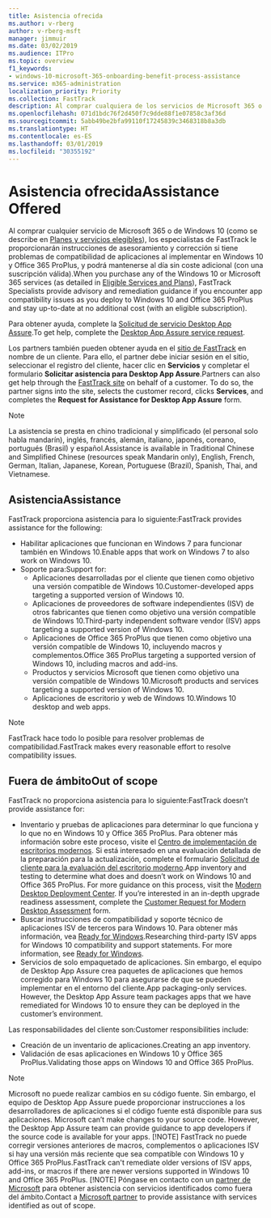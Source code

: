 ```yaml
---
title: Asistencia ofrecida
ms.author: v-rberg
author: v-rberg-msft
manager: jimmuir
ms.date: 03/02/2019
ms.audience: ITPro
ms.topic: overview
f1_keywords:
- windows-10-microsoft-365-onboarding-benefit-process-assistance
ms.service: m365-administration
localization_priority: Priority
ms.collection: FastTrack
description: Al comprar cualquiera de los servicios de Microsoft 365 o de Windows 10, los especialistas de FastTrack le proporcionarán ayuda con el asesoramiento y la corrección para implementar en Windows 10 y Office 365 ProPlus y mantenerse al día sin costo adicional (con una suscripción válida).
ms.openlocfilehash: 071d1bdc76f2d450f7c9dde88f1e07858c3af36d
ms.sourcegitcommit: 5abb49be2bfa99110f17245839c3468318b8a3db
ms.translationtype: HT
ms.contentlocale: es-ES
ms.lasthandoff: 03/01/2019
ms.locfileid: "30355192"
---
```

# <a name="assistance-offered"></a><span data-ttu-id="97a29-103">Asistencia ofrecida</span><span class="sxs-lookup"><span data-stu-id="97a29-103">Assistance Offered</span></span>  

<span data-ttu-id="97a29-104">Al comprar cualquier servicio de Microsoft 365 o de Windows 10 (como se describe en [Planes y servicios elegibles](M365-eligible-services-and-plans.md)), los especialistas de FastTrack le proporcionarán instrucciones de asesoramiento y corrección si tiene problemas de compatibilidad de aplicaciones al implementar en Windows 10 y Office 365 ProPlus, y podrá mantenerse al día sin coste adicional (con una suscripción válida).</span><span class="sxs-lookup"><span data-stu-id="97a29-104">When you purchase any of the Windows 10 or Microsoft 365 services (as detailed in [Eligible Services and Plans](M365-eligible-services-and-plans.md)), FastTrack Specialists provide advisory and remediation guidance if you encounter app compatibility issues as you deploy to Windows 10 and Office 365 ProPlus and stay up-to-date at no additional cost (with an eligible subscription).</span></span>

<span data-ttu-id="97a29-105">Para obtener ayuda, complete la [Solicitud de servicio Desktop App Assure](https://go.microsoft.com/fwlink/?linkid=2022721).</span><span class="sxs-lookup"><span data-stu-id="97a29-105">To get help, complete the [Desktop App Assure service request](https://go.microsoft.com/fwlink/?linkid=2022721).</span></span>

<span data-ttu-id="97a29-p101">Los partners también pueden obtener ayuda en el [sitio de FastTrack](https://go.microsoft.com/fwlink/?linkid=780698) en nombre de un cliente. Para ello, el partner debe iniciar sesión en el sitio, seleccionar el registro del cliente, hacer clic en **Servicios** y completar el formulario **Solicitar asistencia para Desktop App Assure**.</span><span class="sxs-lookup"><span data-stu-id="97a29-p101">Partners can also get help through the [FastTrack site](https://go.microsoft.com/fwlink/?linkid=780698) on behalf of a customer. To do so, the partner signs into the site, selects the customer record, clicks **Services**, and completes the **Request for Assistance for Desktop App Assure** form.</span></span>

> [!NOTE]
> <span data-ttu-id="97a29-108">La asistencia se presta en chino tradicional y simplificado (el personal solo habla mandarín), inglés, francés, alemán, italiano, japonés, coreano, portugués (Brasil) y español.</span><span class="sxs-lookup"><span data-stu-id="97a29-108">Assistance is available in Traditional Chinese and Simplified Chinese (resources speak Mandarin only), English, French, German, Italian, Japanese, Korean, Portuguese (Brazil), Spanish, Thai, and Vietnamese.</span></span> 

## <a name="assistance"></a><span data-ttu-id="97a29-109">Asistencia</span><span class="sxs-lookup"><span data-stu-id="97a29-109">Assistance</span></span>

<span data-ttu-id="97a29-110">FastTrack proporciona asistencia para lo siguiente:</span><span class="sxs-lookup"><span data-stu-id="97a29-110">FastTrack provides assistance for the following:</span></span>
- <span data-ttu-id="97a29-111">Habilitar aplicaciones que funcionan en Windows 7 para funcionar también en Windows 10.</span><span class="sxs-lookup"><span data-stu-id="97a29-111">Enable apps that work on Windows 7 to also work on Windows 10.</span></span>
- <span data-ttu-id="97a29-112">Soporte para:</span><span class="sxs-lookup"><span data-stu-id="97a29-112">Support for:</span></span>
    - <span data-ttu-id="97a29-113">Aplicaciones desarrolladas por el cliente que tienen como objetivo una versión compatible de Windows 10.</span><span class="sxs-lookup"><span data-stu-id="97a29-113">Customer-developed apps targeting a supported version of Windows 10.</span></span>
    - <span data-ttu-id="97a29-114">Aplicaciones de proveedores de software independientes (ISV) de otros fabricantes que tienen como objetivo una versión compatible de Windows 10.</span><span class="sxs-lookup"><span data-stu-id="97a29-114">Third-party independent software vendor (ISV) apps targeting a supported version of Windows 10.</span></span>
    - <span data-ttu-id="97a29-115">Aplicaciones de Office 365 ProPlus que tienen como objetivo una versión compatible de Windows 10, incluyendo macros y complementos.</span><span class="sxs-lookup"><span data-stu-id="97a29-115">Office 365 ProPlus targeting a supported version of Windows 10, including macros and add-ins.</span></span>
    - <span data-ttu-id="97a29-116">Productos y servicios Microsoft que tienen como objetivo una versión compatible de Windows 10.</span><span class="sxs-lookup"><span data-stu-id="97a29-116">Microsoft products and services targeting a supported version of Windows 10.</span></span>
    - <span data-ttu-id="97a29-117">Aplicaciones de escritorio y web de Windows 10.</span><span class="sxs-lookup"><span data-stu-id="97a29-117">Windows 10 desktop and web apps.</span></span>
> [!NOTE]
> <span data-ttu-id="97a29-118">FastTrack hace todo lo posible para resolver problemas de compatibilidad.</span><span class="sxs-lookup"><span data-stu-id="97a29-118">FastTrack makes every reasonable effort to resolve compatibility issues.</span></span> 

## <a name="out-of-scope"></a><span data-ttu-id="97a29-119">Fuera de ámbito</span><span class="sxs-lookup"><span data-stu-id="97a29-119">Out of scope</span></span>

<span data-ttu-id="97a29-120">FastTrack no proporciona asistencia para lo siguiente:</span><span class="sxs-lookup"><span data-stu-id="97a29-120">FastTrack doesn’t provide assistance for:</span></span>
- <span data-ttu-id="97a29-p102">Inventario y pruebas de aplicaciones para determinar lo que funciona y lo que no en Windows 10 y Office 365 ProPlus. Para obtener más información sobre este proceso, visite el [Centro de implementación de escritorios modernos](https://go.microsoft.com/fwlink/?linkid=2080140). Si está interesado en una evaluación detallada de la preparación para la actualización, complete el formulario [Solicitud de cliente para la evaluación del escritorio moderno](https://go.microsoft.com/fwlink/?linkid=2053818).</span><span class="sxs-lookup"><span data-stu-id="97a29-p102">App inventory and testing to determine what does and doesn’t work on Windows 10 and Office 365 ProPlus. For more guidance on this process, visit the [Modern Desktop Deployment Center](https://go.microsoft.com/fwlink/?linkid=2080140). If you’re interested in an in-depth upgrade readiness assessment, complete the [Customer Request for Modern Desktop Assessment](https://go.microsoft.com/fwlink/?linkid=2053818) form.</span></span>
- <span data-ttu-id="97a29-p103">Buscar instrucciones de compatibilidad y soporte técnico de aplicaciones ISV de terceros para Windows 10. Para obtener más información, vea [Ready for Windows](https://go.microsoft.com/fwlink/?linkid=2054580).</span><span class="sxs-lookup"><span data-stu-id="97a29-p103">Researching third-party ISV apps for Windows 10 compatibility and support statements. For more information, see [Ready for Windows](https://go.microsoft.com/fwlink/?linkid=2054580).</span></span>
- <span data-ttu-id="97a29-p104">Servicios de solo empaquetado de aplicaciones. Sin embargo, el equipo de Desktop App Assure crea paquetes de aplicaciones que hemos corregido para Windows 10 para asegurarse de que se pueden implementar en el entorno del cliente.</span><span class="sxs-lookup"><span data-stu-id="97a29-p104">App packaging-only services. However, the Desktop App Assure team packages apps that we have remediated for Windows 10 to ensure they can be deployed in the customer’s environment.</span></span>

<span data-ttu-id="97a29-128">Las responsabilidades del cliente son:</span><span class="sxs-lookup"><span data-stu-id="97a29-128">Customer responsibilities include:</span></span>
- <span data-ttu-id="97a29-129">Creación de un inventario de aplicaciones.</span><span class="sxs-lookup"><span data-stu-id="97a29-129">Creating an app inventory.</span></span>
- <span data-ttu-id="97a29-130">Validación de esas aplicaciones en Windows 10 y Office 365 ProPlus.</span><span class="sxs-lookup"><span data-stu-id="97a29-130">Validating those apps on Windows 10 and Office 365 ProPlus.</span></span>
> [!NOTE]
> <span data-ttu-id="97a29-p105">Microsoft no puede realizar cambios en su código fuente. Sin embargo, el equipo de Desktop App Assure puede proporcionar instrucciones a los desarrolladores de aplicaciones si el código fuente está disponible para sus aplicaciones. </span><span class="sxs-lookup"><span data-stu-id="97a29-p105">Microsoft can’t make changes to your source code. However, the Desktop App Assure team can provide guidance to app developers if the source code is available for your apps. </span></span>[!NOTE]
> <span data-ttu-id="97a29-p106">FastTrack no puede corregir versiones anteriores de macros, complementos o aplicaciones ISV si hay una versión más reciente que sea compatible con Windows 10 y Office 365 ProPlus.</span><span class="sxs-lookup"><span data-stu-id="97a29-p106">FastTrack can't remediate older versions of ISV apps, add-ins, or macros if there are newer versions supported in Windows 10 and Office 365 ProPlus. </span></span>[!NOTE]
> <span data-ttu-id="97a29-134">Póngase en contacto con un [partner de Microsoft](https://go.microsoft.com/fwlink/?linkid=2080150) para obtener asistencia con servicios identificados como fuera del ámbito.</span><span class="sxs-lookup"><span data-stu-id="97a29-134">Contact a [Microsoft partner](https://go.microsoft.com/fwlink/?linkid=2080150) to provide assistance with services identified as out of scope.</span></span>
